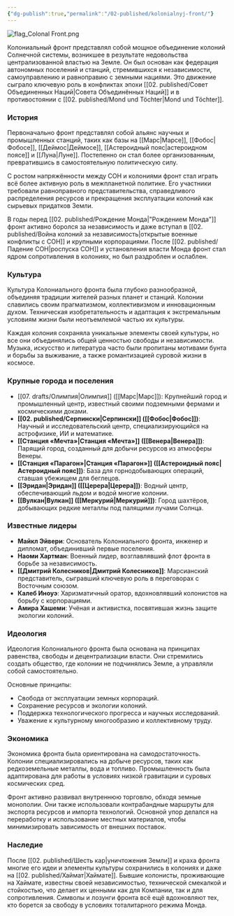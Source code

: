 ```yaml
---
{"dg-publish":true,"permalink":"/02-published/kolonialnyj-front/"}
---
```


![flag_Colonal Front.png](/img/user/09.%20files/flag_Colonal%20Front.png)

 Колониальный фронт представлял собой мощное объединение колоний Солнечной системы, возникшее в результате недовольства централизованной властью на Земле. Он был основан как федерация автономных поселений и станций, стремившихся к независимости, самоуправлению и равноправию с земными нациями. Это движение сыграло ключевую роль в конфликтах эпохи [[02. published/Совет Объединенных Наций\|Совета Объединённых Наций]] и в противостоянии с [[02. published/Mond und Töchter\|Mond und Töchter]].

### История

Первоначально фронт представлял собой альянс научных и промышленных станций, таких как базы на [[Марс\|Марсе]], [[Фобос\|Фобосе]], [[Деймос\|Деймосе]], [[Астероидный пояс\|астероидном поясе]] и [[Луна\|Луне]]. Постепенно он стал более организованным, превратившись в самостоятельную политическую силу.

С ростом напряжённости между СОН и колониями фронт стал играть всё более активную роль в межпланетной политике. Его участники требовали равноправного представительства, справедливого распределения ресурсов и прекращения эксплуатации колоний как сырьевых придатков Земли.

В годы перед [[02. published/Рождение Монда\|"Рождением Монда"]] фронт активно боролся за независимость и даже вступал в [[02. published/Война колоний за независимость\|открытые военные конфликты с СОН]] и крупными корпорациями. После [[02. published/Падение СОН\|роспуска СОН]] и установления власти Монда фронт стал ядром сопротивления в колониях, но был раздроблен и ослаблен.

### Культура

Культура Колониального фронта была глубоко разнообразной, объединяя традиции жителей разных планет и станций. Колонии славились своим прагматизмом, коллективизмом и инновационным духом. Техническая изобретательность и адаптация к экстремальным условиям жизни были неотъемлемой частью их культуры.

Каждая колония сохраняла уникальные элементы своей культуры, но все они объединялись общей ценностью свободы и независимости. Музыка, искусство и литература часто были пропитаны мотивами бунта и борьбы за выживание, а также романтизацией суровой жизни в космосе.

### Крупные города и поселения

- [[07. drafts/Олимпия\|Олимпия]] ([[Марс\|Марс]]): Крупнейший город и промышленный центр, известный своими подземными фермами и космическими доками.
- **[[02. published/Серпински\|Серпински]] ([[Фобос\|Фобос]])**: Научный и исследовательский центр, специализирующийся на астрофизике, ИИ и математике.
- **[[Станция «Мечта»\|Станция «Мечта»]] ([[Венера\|Венера]])**: Парящий город, созданный для добычи ресурсов из атмосферы Венеры.
- **[[Станция «Парагон»\|Станция «Парагон»]] ([[Астероидный пояс\|Астероидный пояс]])**: База для горнодобывающих операций, ставшая убежищем для беглецов.
- **[[Эридан\|Эридан]] ([[Церера\|Церера]])**: Водный центр, обеспечивающий льдом и водой многие колонии.
- **[[Вулкан\|Вулкан]] ([[Меркурий\|Меркурий]])**: Город шахтёров, добывающих редкие металлы под палящими лучами Солнца.

### Известные лидеры

- **Майкл Эйвери**: Основатель Колониального фронта, инженер и дипломат, объединивший первые поселения.
- **Наоми Хартман**: Военный лидер, возглавлявший флот фронта в борьбе за независимость.
- **[[Дмитрий Колесников\|Дмитрий Колесников]]**: Марсианский представитель, сыгравший ключевую роль в переговорах с Восточным союзом.
- **Калеб Иноуэ**: Харизматичный оратор, вдохновлявший колонистов на борьбу с корпорациями.
- **Амира Хашеми**: Учёная и активистка, посвятившая жизнь защите экологии колоний.

### Идеология

Идеология Колониального фронта была основана на принципах равенства, свободы и децентрализации власти. Они стремились создать общество, где колонии не подчинялись Земле, а управляли собой самостоятельно.

Основные принципы:

- Свобода от эксплуатации земных корпораций.
- Сохранение ресурсов и экологии колоний.
- Поддержка технологического прогресса и научных исследований.
- Уважение к культурному многообразию и коллективному труду.

### Экономика

Экономика фронта была ориентирована на самодостаточность. Колонии специализировались на добыче ресурсов, таких как редкоземельные металлы, вода и топливо. Промышленность была адаптирована для работы в условиях низкой гравитации и суровых космических сред.

Фронт активно развивал внутреннюю торговлю, обходя земные монополии. Они также использовали контрабандные маршруты для экспорта ресурсов и импорта технологий. Основной упор делался на переработку и использование местных материалов, чтобы минимизировать зависимость от внешних поставок.

### Наследие

После [[02. published/Шесть кар\|уничтожения Земли]] и краха фронта многие его идеи и элементы культуры сохранились в колониях и даже на [[02. published/Хаймат\|Хаймате]]. Бывшие колонисты, проживающие на Хаймате, известны своей независимостью, технической смекалкой и стойкостью, что делает их ценными как для Компании, так и для сопротивления. Символы и лозунги фронта всё ещё вдохновляют тех, кто борется за свободу в условиях тоталитарного режима Монда.